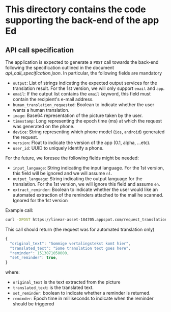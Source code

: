 # This directory contains the code supporting the back-end of the app Ed

## API call specification
The application is expected to generate a `POST` call towards the back-end following the specification outlined in the document _api_call_specification.json_. In particular, the following fields are mandatory

 - `output`: List of strings indicating the expected output services for the translation result. For the 1st version, we will only support `email` and `app`.
 - `email`: If the output list contains the `email` keyword, this field must contain the recipient's e-mail address.
 - `human_translation_requested`: Boolean to indicate whether the user wants a human translation.
 - `image`: Base64 representation of the picture taken by the user.
 - `timestamp`: Long representing the epoch time (ms) at which the request was generated on the phone.
 - `device`: String representing which phone model (`ios`, `android`) generated the request.
 - `version`: Float to indicate the version of the app (0.1, alpha, ...etc).
 - `user_id`: UUID to uniquely identify a phone.

For the future, we foresee the following fields might be needed:

 - `input_language`: String indicating the input language. For the 1st version, this field will be ignored and we will assume `nl`.
 - `output_language`: String indicating the output language for the translation. For the 1st version, we will ignore this field and assume `en`.
 - `extract_reminder`: Boolean to indicate whether the user would like an automated extraction of the reminders attached to the mail he scanned. Ignored for the 1st version

Example call:
```bash
curl -XPOST https://linear-asset-184705.appspot.com/request_translation -H "Content-Type: text/json" --data-binary "@fixture/test_request.json"
```

This call should return (the request was for automated translation only)
```javascript
{
  "original_text": "Sommige vertalingstekst komt hier",
  "translated_text": "Some translation text goes here",
  "reminder": 1513071050000,
  "set_reminder": true,
}
```
where:

  - `original_text` is the text extracted from the picture
  - `translated_text`: is the translated text.
  - `set_reminder`: boolean to indicate whether a reminder is returned.
  - `reminder`: Epoch time in milliseconds to indicate when the reminder should be triggered